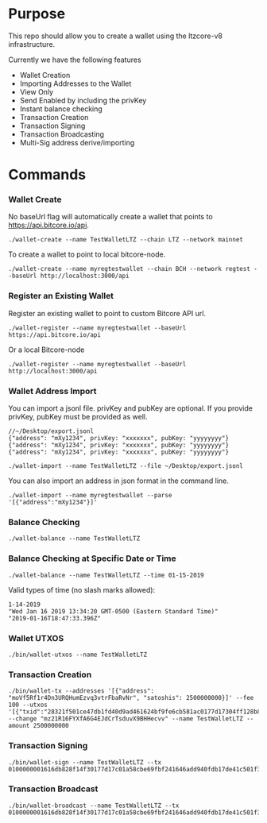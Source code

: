 # Purpose

This repo should allow you to create a wallet using the ltzcore-v8 infrastructure.

Currently we have the following features

- Wallet Creation
- Importing Addresses to the Wallet
- View Only
- Send Enabled by including the privKey
- Instant balance checking
- Transaction Creation
- Transaction Signing
- Transaction Broadcasting
- Multi-Sig address derive/importing

# Commands

### Wallet Create

No baseUrl flag will automatically create a wallet that points to https://api.bitcore.io/api.

```
./wallet-create --name TestWalletLTZ --chain LTZ --network mainnet
```

To create a wallet to point to local bitcore-node.

```
./wallet-create --name myregtestwallet --chain BCH --network regtest --baseUrl http://localhost:3000/api
```

### Register an Existing Wallet

Register an existing wallet to point to custom Bitcore API url.

```
./wallet-register --name myregtestwallet --baseUrl https://api.bitcore.io/api
```

Or a local Bitcore-node

```
./wallet-register --name myregtestwallet --baseUrl http://localhost:3000/api
```

### Wallet Address Import

You can import a jsonl file. privKey and pubKey are optional.
If you provide privKey, pubKey must be provided as well.

```
//~/Desktop/export.jsonl
{"address": "mXy1234", privKey: "xxxxxxx", pubKey: "yyyyyyyy"}
{"address": "mXy1234", privKey: "xxxxxxx", pubKey: "yyyyyyyy"}
{"address": "mXy1234", privKey: "xxxxxxx", pubKey: "yyyyyyyy"}
```

```
./wallet-import --name TestWalletLTZ --file ~/Desktop/export.jsonl
```

You can also import an address in json format in the command line.

```
./wallet-import --name myregtestwallet --parse '[{"address":"mXy1234"}]'
```

### Balance Checking

```
./wallet-balance --name TestWalletLTZ
```

### Balance Checking at Specific Date or Time

```
./wallet-balance --name TestWalletLTZ --time 01-15-2019
```

Valid types of time (no slash marks allowed):

```
1-14-2019
"Wed Jan 16 2019 13:34:20 GMT-0500 (Eastern Standard Time)"
"2019-01-16T18:47:33.396Z"
```

### Wallet UTXOS

```
./bin/wallet-utxos --name TestWalletLTZ
```

### Transaction Creation

```
./bin/wallet-tx --addresses '[{"address": "moVf5Rf1r4Dn3URQHumEzvq3vtrFbaRvNr", "satoshis": 2500000000}]' --fee 100 --utxos '[{"txid":"28321f501ce47db1fd40d9ad461624bf9fe6cb581ac0177d17304ff128b86d61","vout":0,"address":"mhwfzHhBdpUKLTzGkUEUpJWa3ipTYZHjF8","script":"21033a3c1aa3fb35e07fe7ff44423c8d378c2d4610ffac8b08c4e6747d7573566937ac","value":5000000000}]' --change "mz21R16FYXfA6G4EJdCrTsduvX9BHHecvv" --name TestWalletLTZ --amount 2500000000
```

### Transaction Signing

```
./bin/wallet-sign --name TestWalletLTZ --tx 0100000001616db828f14f30177d17c01a58cbe69fbf241646add940fdb17de41c501f32280000000000ffffffff0200f90295000000001976a914578237b9848cc709ced0e098417e0494415add1488ac9cf80295000000001976a914caf0ee682de3daa9b3640da1f6d47cc04ce2c99e88ac00000000
```

### Transaction Broadcast

```
./bin/wallet-broadcast --name TestWalletLTZ --tx 0100000001616db828f14f30177d17c01a58cbe69fbf241646add940fdb17de41c501f32280000000048473044022052cf595274c422c37d140989c8cc31c95b39d326b5eac8d4feb8bcceebdebc3f02205635c798c24ae1d44d0871e6938dbfd76293e695131d890838654816f28b942401ffffffff0200f90295000000001976a914578237b9848cc709ced0e098417e0494415add1488ac9cf80295000000001976a914caf0ee682de3daa9b3640da1f6d47cc04ce2c99e88ac00000000
```
